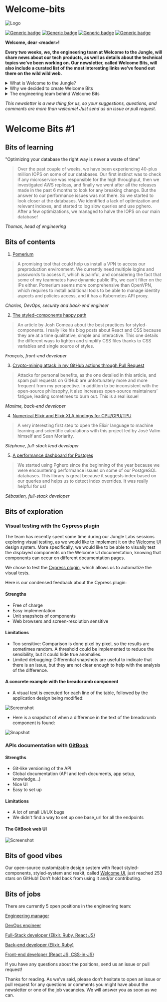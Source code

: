 # Welcome-bits

![Logo](logo_yellow_WTTJ.jpg)

[![Generic badge](https://img.shields.io/badge/Type-Newsletter-red)](https://medium.com/wttj-tech)
[![Generic badge](https://img.shields.io/badge/Frequency-Biweekly-blue)](https://medium.com/wttj-tech)
[![Generic badge](https://img.shields.io/badge/Open%20tech%20positions-5-green)](https://www.welcometothejungle.com/en/companies/wttj/jobs) 
[![Generic badge](https://img.shields.io/badge/Engineering%20blog%20articles-6-yellow)](https://medium.com/wttj-tech) 


**Welcome, dear \<reader>!**

**Every two weeks, we, the engineering team at Welcome to the Jungle, will share news about our tech products, as well as details about the technical topics we’ve been working on. Our newsletter, called Welcome Bits, will also include a curated list of the most interesting links we’ve found out there on the wild wild web.**

<details>
<summary>What is Welcome to the Jungle?</summary>
<p>

<a href="https://www.welcometothejungle.com/en">Welcome to the Jungle</a> is building the new experience at work. We use content and technology to transform every step of the employee experience, to help companies offer a better, more human experience in the workplace.</p>
</details>

<details>
<summary>Why we decided to create Welcome Bits</summary>
<p>
  
Learning and sharing knowledge is part of the engineering team’s DNA. For example, since Welcome to the Jungle launched, Jungle Labs sessions have been organized each month so that developers in the team can spend some time away from their daily tasks to learn new stuff, grow technically, and share it with the rest of the team (which is not always an easy exercise for the shyest among us).

So it seemed obvious to us that we should extend this learning and sharing experience to the outside world—meaning you, dear readers. And we hope you will enjoy reading about what we’ve discovered as much as we enjoy writing about it!</p>
</details>

<details>
<summary>The engineering team behind Welcome Bits</summary>
<p>
  
The team is currently made up of 14 developers, but we’re part of a bigger team called (no prizes for guessing) “the tech team,” which also encompasses product, data, design and QA people.

Welcome to the Jungle is based in Paris, France, but 65% of us are working in full remote mode, which means that some of us can code while enjoying a beautiful view of the mountains or ocean.

The engineering team is composed of back-end, full-stack, and front-end developers, as well as one DevOps engineer and one head of engineering. We are working with Elixir, Ruby, and React JS, among other technologies (you can check <a href="https://www.welcometothejungle.com/fr/companies/wttj/tech">our full stack</a> for more details).

If you want to know more about our team, and the tech team in general, take a look at <a href="https://youtu.be/9QAV5r-sFhI">the filmed interview with Kevin</a>, our beloved CTO.</p>
</details>

*This newsletter is a new thing for us, so your suggestions, questions, and comments are more than welcome! Just send us an issue or pull request.*

# Welcome Bits #1

## Bits of learning

"Optimizing your database the right way is never a waste of time"

> Over the past couple of weeks, we have been experiencing 40-plus million IOPS on some of our databases. Our first instinct was to check if any microservice was responsible for the high throughput, then we investigated AWS replicas, and finally we went after all the releases made in the past 6 months to look for any breaking change. But the answer to our performance issues was not there. So we started to look closer at the databases. We identified a lack of optimization and relevant indexes, and started to log slow queries and use pghero. After a few optimizations, we managed to halve the IOPS on our main database!

*Thomas, head of engineering*

## Bits of contents

1. [Pomerium](https://github.com/pomerium/pomerium) 

> A promising tool that could help us install a VPN to access our preproduction environment. We currently need multiple logins and passwords to access it, which is painful, and considering the fact that some of my teammates have dynamic public IPs, we can't filter on the IPs either. Pomerium seems more comprehensive than OpenVPN, which requires to install additional tools to be able to manage identity aspects and policies access, and it has a Kubernetes API proxy.

*Charles, DevOps, security and back-end engineer*


2. [The styled-components happy path](https://www.joshwcomeau.com/css/styled-components/) 

> An article by Josh Comeau about the best practices for styled-components. I really like his blog posts about React and CSS because they are at a time qualitative, simple and interactive. This one details the different ways to lighten and simplify CSS files thanks to CSS variables and single source of styles.

*François, front-end developer*


3. [Crypto-mining attack in my GitHub actions through Pull Request](https://dev.to/thibaultduponchelle/the-github-action-mining-attack-through-pull-request-2lmc)

> Attacks for personal benefits, as the one detailed in this article, and spam pull requests on GitHub are unfortunately more and more frequent from my perspective. In addition to be inconsistent with the open-source philosophy, it also increases open-source maintainers’ fatigue, leading sometimes to burn out. This is a real issue!

*Maxime, back-end developer*


4. [Numerical Elixir and Elixir XLA bindings for CPU/GPU/TPU](https://github.com/elixir-nx/nx)

> A very interesting first step to open the Elixir language to machine learning and scientific calculations with this project led by José Valim himself and Sean Moriarity.

*Stéphane, full-stack lead developer*


5. [A performance dashboard for Postgres](https://github.com/ankane/pghero)

> We started using Pghero since the beginning of the year because we were encountering performance issues on some of our PostgreSQL databases. This library is great because it suggests index based on our queries and helps us to detect index overrides. It was really helpful for us!

*Sébastien, full-stack developer*


## Bits of exploration

### Visual testing with the Cypress plugin

The team has recently spent some time during our Jungle Labs sessions exploring visual testing, as we would like to implement it on the [Welcome UI](https://github.com/WTTJ/welcome-ui) design system. More specifically, we would like to be able to visually test the displayed components on the Welcome UI documentation, knowing that components can occur on different documentation pages.

We chose to test the [Cypress plugin](https://docs.cypress.io/guides/tooling/visual-testing.html#Functional-vs-visual-testing), which allows us to automatize the visual tests. 

Here is our condensed feedback about the Cypress plugin:

#### Strengths
- Free of charge
- Easy implementation
- Unit snapshots of components
- Web browsers and screen-resolution sensitive

#### Limitations
- Too sensitive: 
Comparison is done pixel by pixel, so the results are sometimes random. A threshold could be implemented to reduce the sensibility, but it could hide true anomalies.
- Limited debugging:
Differential snapshots are useful to indicate that there is an issue, but they are not clear enough to help with the analysis of the difference.

#### A concrete example with the breadcrumb component
- A visual test is executed for each line of the table, followed by the application design being modified:

![Screenshot](screenshot_test_cypress_plugin.png)

- Here is a snapshot of when a difference in the text of the breadcrumb component is found:

![Snapshot](snapshot_cypress_plugin_diff.png)

### APIs documentation with [GitBook](https://www.gitbook.com)

#### Strengths
- Git-like versioning of the API
- Global documentation (API and tech documents, app setup, knowledge...)
- Nice UI
- Easy to set up

#### Limitations
- A lot of small UI/UX bugs
- We didn't find a way to set up one base_url for all the endpoints

#### The GitBook web UI

![Screenshot](GitBook_web_UI.png)

## Bits of good vibes

Our open-source customizable design system with React styled-components, styled-system and reakit, called [Welcome UI](https://github.com/WTTJ/welcome-ui), just reached 253 stars on GitHub! Don’t hold back from using it and/or contributing.

## Bits of jobs

There are currently 5 open positions in the engineering team:

[Engineering manager](https://www.welcometothejungle.com/en/companies/wttj/jobs/engineering-manager_paris)

[DevOps engineer](https://www.welcometothejungle.com/en/companies/wttj/jobs/devops-engineer_paris)

[Full-Stack developer (Elixir, Ruby, React JS)](https://www.welcometothejungle.com/en/companies/wttj/jobs/full-stack-developer-ruby-elixir-react-js_paris)

[Back-end developer (Elixir, Ruby)](https://www.welcometothejungle.com/en/companies/wttj/jobs/backend-developer-ruby-elixir_paris_WTTJ_9MP4PxM)

[Front-end developer (React JS, CSS-in-JS)](https://www.welcometothejungle.com/en/companies/wttj/jobs/frontend-developer-react-js-css-in-js_paris)

If you have any questions about the positions, send us an issue or pull request!


Thanks for reading. As we’ve said, please don’t hesitate to open an issue or pull request for any questions or comments you might have about the newsletter or one of the job vacancies. We will answer you as soon as we can.
